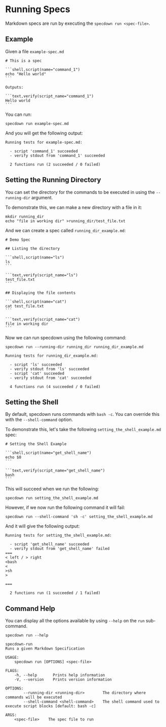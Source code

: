 # Running Specs

Markdown specs are run by executing the `specdown run <spec-file>`.

## Example

Given a file `example-spec.md`

~~~markdown,file(path="example-spec.md")
# This is a spec

```shell,script(name="command_1")
echo "Hello world"
```

Outputs:

```text,verify(script_name="command_1")
Hello world
```
~~~

You can run:

```shell,script(name="run_example")
specdown run example-spec.md
```

And you will get the following output:

```text,verify(script_name="run_example")
Running tests for example-spec.md:

  - script 'command_1' succeeded
  - verify stdout from 'command_1' succeeded

  2 functions run (2 succeeded / 0 failed)
```

## Setting the Running Directory

You can set the directory for the commands to be executed in using the `--running-dir` argument.

To demonstrate this, we can make a new directory with a file in it:

```shell,script(name="running_dir_file_setup")
mkdir running_dir
echo "file in working dir" >running_dir/test_file.txt
```

And we can create a spec called `running_dir_example.md`:

~~~markdown,file(path="running_dir_example.md")
# Demo Spec

## Listing the directory

```shell,script(name="ls")
ls
```

```text,verify(script_name="ls")
test_file.txt
```

## Displaying the file contents

```shell,script(name="cat")
cat test_file.txt
```

```text,verify(script_name="cat")
file in working dir
```
~~~

Now we can run specdown using the following command:

```shell,script(name="running_dir_example")
specdown run --running-dir running_dir running_dir_example.md
```

```text,verify(script_name="running_dir_example")
Running tests for running_dir_example.md:

  - script 'ls' succeeded
  - verify stdout from 'ls' succeeded
  - script 'cat' succeeded
  - verify stdout from 'cat' succeeded

  4 functions run (4 succeeded / 0 failed)
```

## Setting the Shell

By default, specdown runs commands with `bash -c`. You can override this with the `--shell-command` option.

To demonstrate this, let's take the following `setting_the_shell_example.md` spec:

~~~markdown,file(path="setting_the_shell_example.md")
# Setting the Shell Example

```shell,script(name="get_shell_name")
echo $0
```

```text,verify(script_name="get_shell_name")
bash
```
~~~

This will succeed when we run the following:

```shell,script(name="setting_the_shell_example_bash", expected_exit_code=0)
specdown run setting_the_shell_example.md
```

However, if we now run the following command it will fail:

```shell,script(name="setting_the_shell_example_sh", expected_exit_code=1)
specdown run --shell-command 'sh -c' setting_the_shell_example.md
```

And it will give the following output:

```text,verify(script_name="setting_the_shell_example_sh")
Running tests for setting_the_shell_example.md:

  - script 'get_shell_name' succeeded
  - verify stdout from 'get_shell_name' failed
===
< left / > right
<bash
<
>sh
>

===

  2 functions run (1 succeeded / 1 failed)
```


## Command Help

You can display all the options available by using `--help` on the `run` sub-command.

```shell,script(name="run_help")
specdown run --help
```

```text,verify(script_name="run_help")
specdown-run 
Runs a given Markdown Specification

USAGE:
    specdown run [OPTIONS] <spec-file>

FLAGS:
    -h, --help       Prints help information
    -V, --version    Prints version information

OPTIONS:
        --running-dir <running-dir>        The directory where commands will be executed
        --shell-command <shell-command>    The shell command used to execute script blocks [default: bash -c]

ARGS:
    <spec-file>    The spec file to run
```

